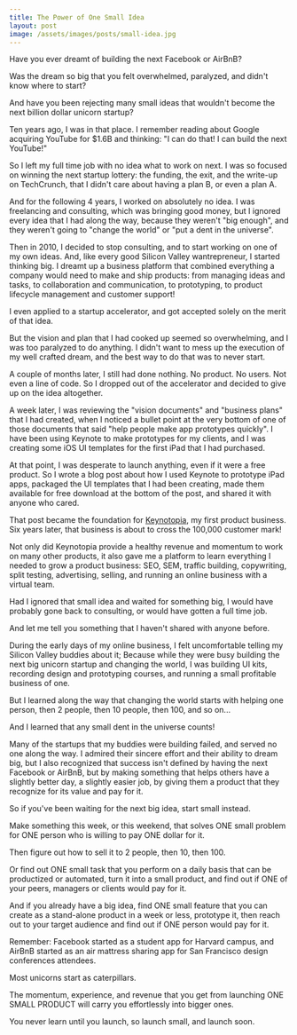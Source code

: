 ```yaml
---
title: The Power of One Small Idea
layout: post
image: /assets/images/posts/small-idea.jpg
---
```


Have you ever dreamt of building the next Facebook or AirBnB? 

Was the dream so big that you felt overwhelmed, paralyzed, and didn't know where to start?

And have you been rejecting many small ideas that wouldn't become the next billion dollar unicorn startup?

Ten years ago, I was in that place. I remember reading about Google acquiring YouTube for $1.6B and thinking: "I can do that! I can build the next YouTube!"

So I left my full time job with no idea what to work on next. I was so focused on winning the next startup lottery: the funding, the exit, and the write-up on TechCrunch, that I didn't care about having a plan B, or even a plan A.

And for the following 4 years, I worked on absolutely no idea. I was freelancing and consulting, which was bringing good money, but I ignored every idea that I had along the way, because they weren't "big enough", and they weren't going to "change the world" or "put a dent in the universe".

Then in 2010, I decided to stop consulting, and to start working on one of my own ideas. And, like every good Silicon Valley wantrepreneur, I started thinking big. I dreamt up a business platform that combined everything a company would need to make and ship products: from managing ideas and tasks, to collaboration and communication, to prototyping, to product lifecycle management and customer support!

I even applied to a startup accelerator, and got accepted solely on the merit of that idea.

But the vision and plan that I had cooked up seemed so overwhelming, and I was too paralyzed to do anything. I didn't want to mess up the execution of my well crafted dream, and the best way to do that was to never start.

A couple of months later, I still had done nothing. No product. No users. Not even a line of code. So I dropped out of the accelerator and decided to give up on the idea altogether.

A week later, I was reviewing the "vision documents" and "business plans" that I had created, when I noticed a bullet point at the very bottom of one of those documents that said "help people make app prototypes quickly". I have been using Keynote to make prototypes for my clients, and I was creating some iOS UI templates for the first iPad that I had purchased.

At that point, I was desperate to launch anything, even if it were a free product. So I wrote a blog post about how I used Keynote to prototype iPad apps, packaged the UI templates that I had been creating, made them available for free download at the bottom of the post, and shared it with anyone who cared.

That post became the foundation for <a target="_blank" href="http://keynotopia.com">Keynotopia</a>, my first product business. Six years later, that business is about to cross the 100,000 customer mark!

Not only did Keynotopia provide a healthy revenue and momentum to work on many other products, it also gave me a platform to learn everything I needed to grow a product business: SEO, SEM, traffic building, copywriting, split testing, advertising, selling, and running an online business with a virtual team.

Had I ignored that small idea and waited for something big, I would have probably gone back to consulting, or would have gotten a full time job.

And let me tell you something that I haven't shared with anyone before.

During the early days of my online business, I felt uncomfortable telling my Silicon Valley buddies about it; Because while they were busy building the next big unicorn startup and changing the world, I was building UI kits, recording design and prototyping courses, and running a small profitable business of one.

But I learned along the way that changing the world starts with helping one person, then 2 people, then 10 people, then 100, and so on...

And I learned that any small dent in the universe counts!

Many of the startups that my buddies were building failed, and served no one along the way. I admired their sincere effort and their ability to dream big, but I also recognized that success isn't defined by having the next Facebook or AirBnB, but by making something that helps others have a slightly better day, a slightly easier job, by giving them a product that they recognize for its value and pay for it.

So if you've been waiting for the next big idea, start small instead. 

Make something this week, or this weekend, that solves ONE small problem for ONE person who is willing to pay ONE dollar for it.

Then figure out how to sell it to 2 people, then 10, then 100.

Or find out ONE small task that you perform on a daily basis that can be productized or automated, turn it into a small product, and find out if ONE of your peers, managers or clients would pay for it.

And if you already have a big idea, find ONE small feature that you can create as a stand-alone product in a week or less, prototype it, then reach out to your target audience and find out if ONE person would pay for it. 

Remember: Facebook started as a student app for Harvard campus, and AirBnB started as an air mattress sharing app for San Francisco design conferences attendees.

Most unicorns start as caterpillars.

The momentum, experience, and revenue that you get from launching ONE SMALL PRODUCT will carry you effortlessly into bigger ones.

You never learn until you launch, so launch small, and launch soon.